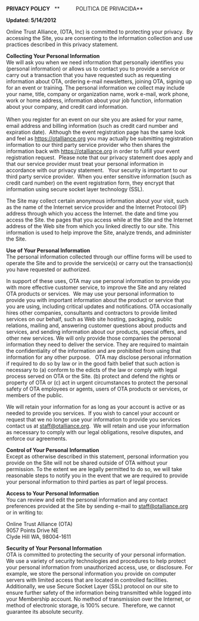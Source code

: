   
**PRIVACY POLICY**   **           POLITICA DE PRIVACIDA**

**Updated: 5/14/2012**

Online Trust Alliance, (OTA, Inc) is committed to protecting your privacy.  By accessing the Site, you are consenting to the information collection and use practices described in this privacy statement.  

**Collecting Your Personal Information**  
We will ask you when we need information that personally identifies you (personal information) or allows us to contact you to provide a service or carry out a transaction that you have requested such as requesting information about OTA, ordering e-mail newsletters, joining OTA, signing up for an event or training. The personal information we collect may include your name, title, company or organization name, work e-mail, work phone, work or home address, information about your job function, information about your company, and credit card information.  
   
When you register for an event on our site you are asked for your name, email address and billing information (such as credit card number and expiration date).  Although the event registration page has the same look and feel as https://otalliance.org you may actually be submitting registration information to our third party service provider who then shares the information back with https://otalliance.org in order to fulfill your event registration request.  Please note that our privacy statement does apply and that our service provider must treat your personal information in accordance with our privacy statement.   Your security is important to our third party service provider.  When you enter sensitive information (such as credit card number) on the event registration form, they encrypt that information using secure socket layer technology (SSL).  
  
The Site may collect certain anonymous information about your visit, such as the name of the Internet service provider and the Internet Protocol (IP) address through which you access the Internet. the date and time you access the Site. the pages that you access while at the Site and the Internet address of the Web site from which you linked directly to our site. This information is used to help improve the Site, analyze trends, and administer the Site.  
  
**Use of Your Personal Information**  
The personal information collected through our offline forms will be used to operate the Site and to provide the service(s) or carry out the transaction(s) you have requested or authorized.  
  
In support of these uses, OTA may use personal information to provide you with more effective customer service, to improve the Site and any related OTA products or services.  We may use your personal information to provide you with important information about the product or service that you are using, including critical updates and notifications. OTA occasionally hires other companies, consultants and contractors to provide limited services on our behalf, such as Web site hosting, packaging, public relations, mailing and, answering customer questions about products and services, and sending information about our products, special offers, and other new services. We will only provide those companies the personal information they need to deliver the service. They are required to maintain the confidentiality of the information and are prohibited from using that information for any other purpose.   OTA may disclose personal information if required to do so by law or in the good faith belief that such action is necessary to (a) conform to the edicts of the law or comply with legal process served on OTA or the Site. (b) protect and defend the rights or property of OTA or (c) act in urgent circumstances to protect the personal safety of OTA employees or agents, users of OTA products or services, or members of the public.  
  
We will retain your information for as long as your account is active or as needed to provide you services.  If you wish to cancel your account or request that we no longer use your information to provide you services contact us at staff@otalliance.org.  We will retain and use your information as necessary to comply with our legal obligations, resolve disputes, and enforce our agreements.  
  
**Control of Your Personal Information**  
Except as otherwise described in this statement, personal information you provide on the Site will not be shared outside of OTA without your permission. To the extent we are legally permitted to do so, we will take reasonable steps to notify you in the event that we are required to provide your personal information to third parties as part of legal process.  
  
**Access to Your Personal Information**  
You can review and edit the personal information and any contact preferences provided at the Site by sending e-mail to staff@otalliance.org or in writing to:  
  
Online Trust Alliance (OTA)  
9057 Points Drive NE  
Clyde Hill WA, 98004-1611  
  
**Security of Your Personal Information**  
OTA is committed to protecting the security of your personal information. We use a variety of security technologies and procedures to help protect your personal information from unauthorized access, use, or disclosure. For example, we store the personal information you provide on computer servers with limited access that are located in controlled facilities. Additionally, we use Secure Socket Layer (SSL) protocol on our site to ensure further safety of the information being transmitted while logged into your Membership account. No method of transmission over the Internet, or method of electronic storage, is 100% secure.  Therefore, we cannot guarantee its absolute security.